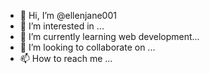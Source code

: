 - 👋 Hi, I’m @ellenjane001
- 👀 I’m interested in ...
- 🌱 I’m currently learning web development...
- 💞️ I’m looking to collaborate on ...
- 📫 How to reach me ...

<!---
ellenjane001/ellenjane001 is a ✨ special ✨ repository because its `README.md` (this file) appears on your GitHub profile.
You can click the Preview link to take a look at your changes.
--->
